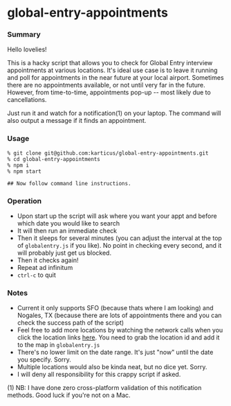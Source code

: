 # global-entry-appointments


### Summary
Hello lovelies!

This is a hacky script that allows you to check for Global Entry interview appointments at various locations. It's ideal use case is to leave it running and poll for appointments in the near future at your local airport. Sometimes there are no appointments available, or not until very far in the future.  However, from time-to-time, appointments pop-up -- most likely due to cancellations.

Just run it and watch for a notification(1) on your laptop.  The command will also output a message if it finds an appointment.

### Usage

```
% git clone git@github.com:karticus/global-entry-appointments.git
% cd global-entry-appointments
% npm i
% npm start

## Now follow command line instructions.
```

### Operation
- Upon start up the script will ask where you want your appt and before which date you would like to search
- It will then run an immediate check
- Then it sleeps for several minutes (you can adjust the interval at the top of `globalentry.js` if you like).  No point in checking every second, and it will probably just get us blocked.
- Then it checks again!
- Repeat ad infinitum
- `ctrl-c` to quit

### Notes
- Current it only supports SFO (because thats where I am looking) and Nogales, TX (because there are lots of appointments there and you can check the success path of the script)
- Feel free to add more locations by watching the network calls when you click the location links [here](https://ttp.cbp.dhs.gov/schedulerui/schedule-interview/location?lang=en&vo=true&returnUrl=ttp-external&service=UP).  You need to grab the location id and add it to the map in `globalentry.js`
- There's no lower limit on the date range.  It's just "now" until the date you specify.  Sorry.
- Multiple locations would also be kinda neat, but no dice yet.  Sorry.
- I will deny all responsibility for this crappy script if asked.



 (1) NB: I have done zero cross-platform validation of this notification methods.  Good luck if you're not on a Mac.